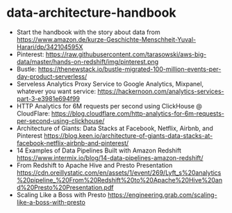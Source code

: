 # data-architecture-handbook


* Start the handbook with the story about data from https://www.amazon.de/kurze-Geschichte-Menschheit-Yuval-Harari/dp/342104595X
* Pinterest: https://raw.githubusercontent.com/tarasowski/aws-big-data/master/hands-on-redshift/img/pinterest.png
* Bustle: https://thenewstack.io/bustle-migrated-100-million-events-per-day-product-serverless/
* Serveless Analytics Proxy Service to Google Analytics, Mixpanel, whatever you want service: https://hackernoon.com/analytics-services-part-3-e3981e694f99
* HTTP Analytics for 6M requests per second using ClickHouse @ CloudFlare: https://blog.cloudflare.com/http-analytics-for-6m-requests-per-second-using-clickhouse/
* Architecture of Giants: Data Stacks at Facebook, Netflix, Airbnb, and Pinterest https://blog.keen.io/architecture-of-giants-data-stacks-at-facebook-netflix-airbnb-and-pinterest/
* 14 Examples of Data Pipelines Built with Amazon Redshift https://www.intermix.io/blog/14-data-pipelines-amazon-redshift/
* From Redshift to Apache Hive and Presto Presentation https://cdn.oreillystatic.com/en/assets/1/event/269/Lyft_s%20analytics%20pipeline_%20From%20Redshift%20to%20Apache%20Hive%20and%20Presto%20Presentation.pdf
* Scaling Like a Boss with Presto https://engineering.grab.com/scaling-like-a-boss-with-presto
